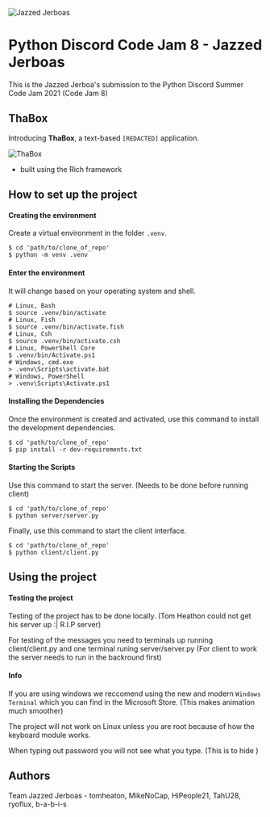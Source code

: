 ![Jazzed Jerboas](https://github.com/tomheaton/pcj8-jazzed-jerboas/blob/main/images/logo-128.jpeg?raw=true)

# Python Discord Code Jam 8 - Jazzed Jerboas

This is the Jazzed Jerboa's submission to the Python Discord Summer Code Jam 2021 (Code Jam 8)

## ThaBox

Introducing **ThaBox**, a text-based `[REDACTED]` application.

![ThaBox](https://github.com/tomheaton/pcj8-jazzed-jerboas/blob/main/images/ThaBox.png?raw=true)

- built using the Rich framework

## How to set up the project

#### Creating the environment
Create a virtual environment in the folder `.venv`.
```shell
$ cd 'path/to/clone_of_repo'
$ python -m venv .venv
```

#### Enter the environment
It will change based on your operating system and shell.
```shell
# Linux, Bash
$ source .venv/bin/activate
# Linux, Fish
$ source .venv/bin/activate.fish
# Linux, Csh
$ source .venv/bin/activate.csh
# Linux, PowerShell Core
$ .venv/bin/Activate.ps1
# Windows, cmd.exe
> .venv\Scripts\activate.bat
# Windows, PowerShell
> .venv\Scripts\Activate.ps1
```

#### Installing the Dependencies
Once the environment is created and activated, use this command to install the development dependencies.
```shell
$ cd 'path/to/clone_of_repo'
$ pip install -r dev-requirements.txt
```

#### Starting the Scripts


Use this command to start the server. (Needs to be done before running client)
```shell
$ cd 'path/to/clone_of_repo'
$ python server/server.py
```
Finally, use this command to start the client interface.
```shell
$ cd 'path/to/clone_of_repo'
$ python client/client.py
```

## Using the project

#### Testing the project
Testing of the project has to be done locally. (Tom Heathon could not get his server up :| R.I.P server)

For testing of the messages you need to terminals up running client/client.py and one terminal runing server/server.py (For client to work the server needs to run in the backround first)

#### Info
If you are using windows we reccomend using the new and modern `Windows Terminal` which you can find in the Microsoft Store. (This makes animation much smoother)

The project will not work on Linux unless you are root because of how the keyboard module works.

When typing out password you will not see what you type. (This is to hide )

## Authors

Team Jazzed Jerboas - tomheaton, MikeNoCap, HiPeople21, TahU28, ryoflux, b-a-b-i-s
